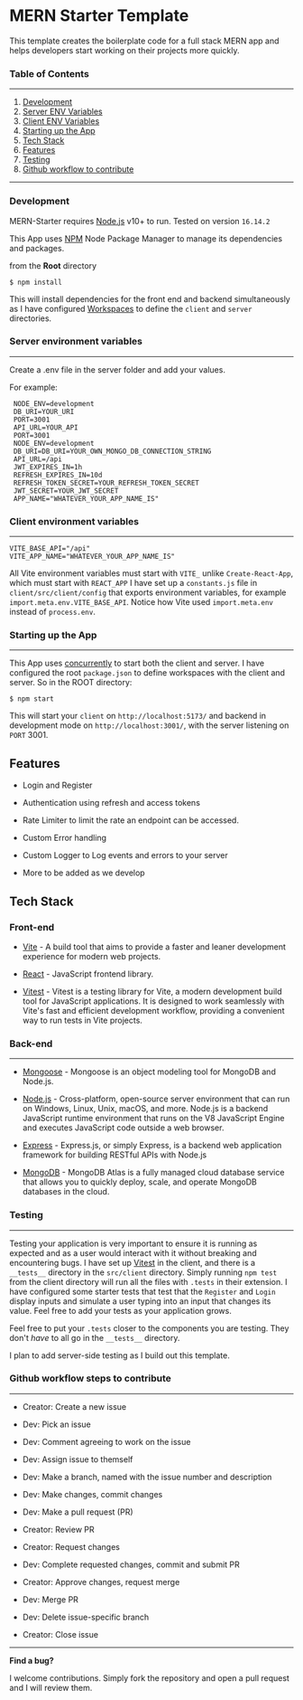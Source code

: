 # MERN Starter Template

This template creates the boilerplate code for a full stack MERN app and helps developers start working on their projects more quickly.

### Table of Contents

---

1. [Development](#development)
2. [Server ENV Variables](#server-environment-variables)
3. [Client ENV Variables](#client-environment-variables)
4. [Starting up the App](#starting-up-the-app)
5. [Tech Stack](#tech-stack)
6. [Features](#features)
7. [Testing](#testing)
8. [Github workflow to contribute](#github-workflow-steps-to-contribute)

---

### Development

MERN-Starter requires [Node.js](https://nodejs.org/) v10+ to run. Tested on version `16.14.2`

This App uses [NPM](https://www.npmjs.com/) Node Package Manager to manage its dependencies and packages.

from the **Root** directory

```
$ npm install
```

This will install dependencies for the front end and backend simultaneously as I have configured [Workspaces] to define the `client` and `server` directories.

### Server environment variables

---

Create a .env file in the server folder and add your values.

For example:

```
 NODE_ENV=development
 DB_URI=YOUR_URI
 PORT=3001
 API_URL=YOUR_API
 PORT=3001
 NODE_ENV=development
 DB_URI=DB_URI=YOUR_OWN_MONGO_DB_CONNECTION_STRING
 API_URL=/api
 JWT_EXPIRES_IN=1h
 REFRESH_EXPIRES_IN=10d
 REFRESH_TOKEN_SECRET=YOUR_REFRESH_TOKEN_SECRET
 JWT_SECRET=YOUR_JWT_SECRET
 APP_NAME="WHATEVER_YOUR_APP_NAME_IS"
```

### Client environment variables

---

```
VITE_BASE_API="/api"
VITE_APP_NAME="WHATEVER_YOUR_APP_NAME_IS"
```

All Vite environment variables must start with `VITE_` unlike `Create-React-App`, which must start with `REACT_APP` I have set up a `constants.js` file in `client/src/client/config` that exports environment variables, for example `import.meta.env.VITE_BASE_API`. Notice how Vite used `import.meta.env` instead of `process.env`.

### Starting up the App

---

This App uses [concurrently] to start both the client and server. I have configured the root `package.json` to define workspaces with the client and server. So in the ROOT directory:

```
$ npm start
```

This will start your `client` on `http://localhost:5173/` and backend in development mode on `http://localhost:3001/`, with the server listening on `PORT` 3001.

## Features

- Login and Register
- Authentication using refresh and access tokens
- Rate Limiter to limit the rate an endpoint can be accessed.
- Custom Error handling
- Custom Logger to Log events and errors to your server

- More to be added as we develop

## Tech Stack

### **Front-end**

- [Vite] - A build tool that aims to provide a faster and leaner development experience for modern web projects.

- [React] - JavaScript frontend library.

- [Vitest] - Vitest is a testing library for Vite, a modern development build tool for JavaScript applications. It is designed to work seamlessly with Vite's fast and efficient development workflow, providing a convenient way to run tests in Vite projects.

### **Back-end**

---

- [Mongoose] - Mongoose is an object modeling tool for MongoDB and Node.js.

- [Node.js] - Cross-platform, open-source server environment that can run on Windows, Linux, Unix, macOS, and more. Node.js is a backend JavaScript runtime environment that runs on the V8 JavaScript Engine and executes JavaScript code outside a web browser.

- [Express] - Express.js, or simply Express, is a backend web application framework for building RESTful APIs with Node.js

- [MongoDB] - MongoDB Atlas is a fully managed cloud database service that allows you to quickly deploy, scale, and operate MongoDB databases in the cloud.

### **Testing**

---

Testing your application is very important to ensure it is running as expected and as a user would interact with it without breaking and encountering bugs. I have set up [Vitest] in the client, and there is a `__tests__` directory in the `src/client` directory. Simply running `npm test` from the client directory will run all the files with `.tests` in their extension. I have configured some starter tests that test that the `Register` and `Login` display inputs and simulate a user typing into an input that changes its value. Feel free to add your tests as your application grows.

Feel free to put your `.tests` closer to the components you are testing. They don't _have_ to all go in the `__tests__` directory.

I plan to add server-side testing as I build out this template.

### Github workflow steps to contribute

---

- Creator: Create a new issue

- Dev: Pick an issue

- Dev: Comment agreeing to work on the issue

- Dev: Assign issue to themself

- Dev: Make a branch, named with the issue number and description

- Dev: Make changes, commit changes

- Dev: Make a pull request (PR)

- Creator: Review PR

- Creator: Request changes

- Dev: Complete requested changes, commit and submit PR

- Creator: Approve changes, request merge

- Dev: Merge PR

- Dev: Delete issue-specific branch

- Creator: Close issue

---

**Find a bug?**

I welcome contributions. Simply fork the repository and open a pull request and I will review them.

[tailwind css]: https://tailwindcss.com/docs/guides/vite
[DaisyUI]: https://daisyui.com/
[vite]: https://vitejs.dev/
[mongoose]: https://mongoosejs.com/
[mongodb]: https://www.mongodb.com/atlas/database
[Vitest]: https://vitest.dev/
[node.js]: http://nodejs.org
[nginx]: https://www.nginx.com/
[express]: http://expressjs.com
[react]: https://react.dev/
[concurrently]: https://www.npmjs.com/package/concurrently
[http://54.90.137.205/]: http://54.90.137.205/
[Workspaces]: https://docs.npmjs.com/cli/v8/using-npm/workspaces
